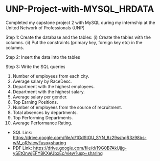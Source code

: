 # UNP-Project-with-MYSQL_HRDATA

Completed my capstone project 2 with MySQL during my internship at the United Network of Professionals (UNP)

 Step 1:  Create the database and the tables:
 (i) Create the tables with the columns.
(ii) Put the constraints (primary key, foreign key etc) in the columns.

Step 2:  Insert the data into the tables

Step 3: Write the SQL queries
1. Number of employees from each city.
2. Average salary by RaceDesc.
3. Department with the highest employees.
4. Department with the highest salary.
5. Average salary per gender.
6. Top Earning Positions.
7. Number of employees from the source of recruitment.
8. Total absences by departments.
9. Top Performing Departments.
10. Average Performance Rating.

- SQL Link: https://drive.google.com/file/d/1GdStOU_SYN_8z29sshqR3z98bs-wM_oR/view?usp=sharing
- PDF Link: https://drive.google.com/file/d/19G0B7AkUjjg-ySEtOnwjEFY8KXeUbxEc/view?usp=sharing



